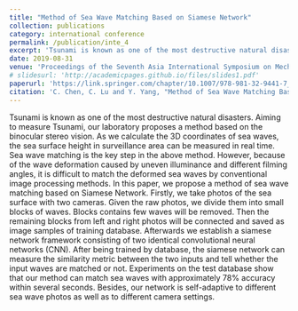 ```yaml
---
title: "Method of Sea Wave Matching Based on Siamese Network"
collection: publications
category: international conference
permalink: /publication/inte_4
excerpt: 'Tsunami is known as one of the most destructive natural disasters...'
date: 2019-08-31
venue: 'Proceedings of the Seventh Asia International Symposium on Mechatronics'
# slidesurl: 'http://academicpages.github.io/files/slides1.pdf'
paperurl: 'https://link.springer.com/chapter/10.1007/978-981-32-9441-7_89#citeas'
citation: 'C. Chen, C. Lu and Y. Yang, "Method of Sea Wave Matching Based on Siamese Network," In: Proceedings of the 7th Asia International Symposium on Mechatronics. Lecture Notes in Electrical Engineering, vol 589. Springer, Singapore.'
---
```


Tsunami is known as one of the most destructive natural disasters. Aiming to measure Tsunami, our laboratory proposes a method based on the binocular stereo vision. As we calculate the 3D coordinates of sea waves, the sea surface height in surveillance area can be measured in real time. Sea wave matching is the key step in the above method. However, because of the wave deformation caused by uneven illuminance and different filming angles, it is difficult to match the deformed sea waves by conventional image processing methods. In this paper, we propose a method of sea wave matching based on Siamese Network. Firstly, we take photos of the sea surface with two cameras. Given the raw photos, we divide them into small blocks of waves. Blocks contains few waves will be removed. Then the remaining blocks from left and right photos will be connected and saved as image samples of training database. Afterwards we establish a siamese network framework consisting of two identical convolutional neural networks (CNN). After being trained by database, the siamese network can measure the similarity metric between the two inputs and tell whether the input waves are matched or not. Experiments on the test database show that our method can match sea waves with approximately 78% accuracy within several seconds. Besides, our network is self-adaptive to different sea wave photos as well as to different camera settings.